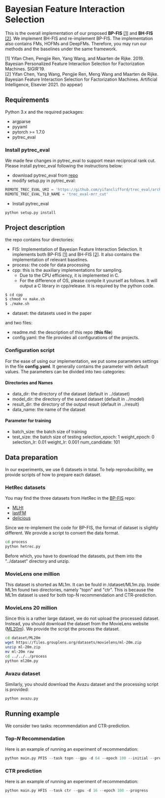# Bayesian Feature Interaction Selection

This is the overall implementation of our proposed **BP-FIS** [[1]](#refer-anchor-1) and **BH-FIS** [[2]](#refer-anchor-2). We implement BH-FIS and re-implement BP-FIS. The implementation also contains FMs, HOFMs and DeepFMs. Therefore, you may run our methods and the baselines under the same framework.

<div id="refer-anchor-1">
[1] Yifan Chen, Pengjie Ren, Yang Wang, and Maarten de Rijke. 2019. Bayesian Personalized Feature Interaction Selection for Factorization Machines. SIGIR'19.
</div>
<div id="refer-anchor-2">
[2] Yifan Chen, Yang Wang, Pengjie Ren, Meng Wang and Maarten de Rijke. Bayesian Feature Interaction Selection for Factorization Machines. Artificial Intelligence, Elsevier 2021. (to appear)
</div>


## Requirements

Python 3.x and the required packages:
- argparse
- pyyaml
- pytorch >= 1.7.0
- pytrec_eval

### Install pytrec_eval

We made few changes in pytrec_eval to support mean reciprocal rank cut. Please install pytrec_eval following the instructions below:

- download pytrec_eval from [repo](https://github.com/cvangysel/pytrec_eval/archive/refs/heads/master.zip)
- modify setup.py in pytrec_eval:
```python
REMOTE_TREC_EVAL_URI = 'https://github.com/yifanclifford/trec_eval/archive/refs/heads/mrr_cut.zip'
REMOTE_TREC_EVAL_TLD_NAME = 'trec_eval-mrr_cut'
```
- Install pytrec_eval
```
python setup.py install
```
## Project description
the repo contains four directories:
- FIS: Implementation of Bayesian Feature Interaction Selection. It implements both BP-FIS [[1]](#refer-anchor-1) and BH-FIS [[2]](#refer-anchor-2). It also contains the implementation of relevant baselines.
- process: the code for data processing
- cpp: this is the auxiliary implementations for sampling.
  - Due to the CPU efficiency, it is implemented in C.
  - For the difference of OS, please compile it yourself as follows. It will output a C library in cpp/release. It is required by the python code.
```bash
$ cd cpp
$ chmod +x make.sh
$ ./make.sh
```
- dataset: the datasets used in the paper

and two files:
- readme.md: the description of this repo (**this file**)
- config.yaml: the file provides all configurations of the projects.

### Configuration script
For the ease of using our implementation, we put some parameters settings in the file **config.yaml**. It generally contains the parameter with default values. The parameters can be divided into two categories:

#### Directories and Names
- data_dir: the directory of the dataset (default in ../dataset)
- model_dir: the directory of the saved dataset (default in ../model)
- result_dir: the directory of the output result (default in ../result)
- data_name: the name of the dataset

#### Parameter for training
- batch_size: the batch size of training
- test_size: the batch size of testing
selection_epoch: 1
weight_epoch: 0
selection_lr: 0.01
weight_lr: 0.001
num_candidate: 101


## Data preparation
In our experiments, we use 6 datasets in total. To help reproducibility, we provide scripts of how to prepare each dataset.

### HetRec datasets
You may find the three datasets from HetRec in the [BP-FIS](https://github.com/yifanclifford/BP-FIS) repo:
- [MLHt](https://github.com/yifanclifford/BP-FIS/raw/master/dataset/MLHt.zip)
- [lastFM](https://github.com/yifanclifford/BP-FIS/raw/master/dataset/lastFM.zip)
- [delicious](https://github.com/yifanclifford/BP-FIS/raw/master/dataset/delicious.zip)

Since we re-implement the code for BP-FIS, the format of dataset is slightly different. We provide a script to convert the data format.
```bash
cd process
python hetrec.py
```
Before which, you have to download the datasets, put them into the "../dataset" directory and unzip.

### MovieLens one million
This dataset is shorted as ML1m. It can be fould in /dataset/ML1m.zip.
Inside ML1m found two directories, namely "topn" and "ctr". This is because the ML1m dataset is used for both top-N recommendation and CTR-prediction.

### MovieLens 20 million
Since this is a rather large dataset, we do not upload the processed dataset. Instead, you should download the dataset from the MovieLens website ([ML20m](https://files.grouplens.org/datasets/movielens/ml-20m.zip)). We provide the script the process the dataset.
```bash
cd dataset/ML20m
wget https://files.grouplens.org/datasets/movielens/ml-20m.zip
unzip ml-20m.zip
mv ml-20m raw
cd ../../../process
python ml20m.py
```
### Avazu dataset
Similarly, you should download the Avazu dataset and the processing script is provided:
``` bash
python avazu.py
```

## Running example
We consider two tasks: recommendation and CTR-prediction.
### Top-$N$ Recommendation
Here is an example of running an experiment of recommendation:
```Python
python main.py PFIS --task topn --gpu -d 64 --epoch 100 --initial --progress
```
### CTR prediction
Here is an example of running an experiment of recommendation:
```Python
python main.py HFIS --task ctr --gpu -d 16 --epoch 100 --progress
```
